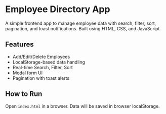 # Employee Directory App

A simple frontend app to manage employee data with search, filter, sort, pagination, and toast notifications. Built using HTML, CSS, and JavaScript.

## Features
- Add/Edit/Delete Employees
- LocalStorage-based data handling
- Real-time Search, Filter, Sort
- Modal form UI
- Pagination with toast alerts

## How to Run
Open `index.html` in a browser. Data will be saved in browser localStorage.

